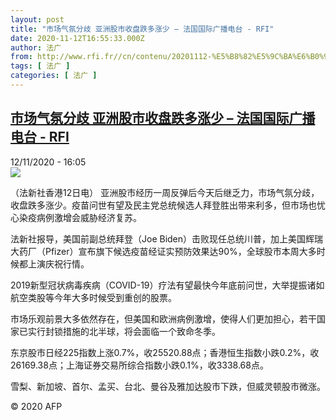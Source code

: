 ```yaml
---
layout: post
title: "市场气氛分歧 亚洲股市收盘跌多涨少 – 法国国际广播电台 - RFI"
date: 2020-11-12T16:55:33.000Z
author: 法广
from: http://www.rfi.fr//cn/contenu/20201112-%E5%B8%82%E5%9C%BA%E6%B0%94%E6%B0%9B%E5%88%86%E6%AD%A7-%E4%BA%9A%E6%B4%B2%E8%82%A1%E5%B8%82%E6%94%B6%E7%9B%98%E8%B7%8C%E5%A4%9A%E6%B6%A8%E5%B0%91
tags: [ 法广 ]
categories: [ 法广 ]
---
```

<!--1605200133000-->
[市场气氛分歧 亚洲股市收盘跌多涨少 – 法国国际广播电台 - RFI](http://www.rfi.fr//cn/contenu/20201112-%E5%B8%82%E5%9C%BA%E6%B0%94%E6%B0%9B%E5%88%86%E6%AD%A7-%E4%BA%9A%E6%B4%B2%E8%82%A1%E5%B8%82%E6%94%B6%E7%9B%98%E8%B7%8C%E5%A4%9A%E6%B6%A8%E5%B0%91)
------

<div>
<div>12/11/2020 - 16:05</div><img src="https://s.rfi.fr/media/display/98dfc1de-24fd-11eb-a7c5-005056a964fe/w:310/p:16x9/eco0008b.201112230501.jpg"><div class="t-content__body u-clearfix">            <p>（法新社香港12日电）    亚洲股市经历一周反弹后今天后继乏力，市场气氛分歧，收盘跌多涨少。疫苗问世有望及民主党总统候选人拜登胜出带来利多，但市场也忧心染疫病例激增会威胁经济复苏。</p><p>    法新社报导，美国前副总统拜登（Joe Biden）击败现任总统川普，加上美国辉瑞大药厂（Pfizer）宣布旗下候选疫苗经证实预防效果达90%，全球股市本周大多时候都上演庆祝行情。</p><p>    2019新型冠状病毒疾病（COVID-19）疗法有望最快今年底前问世，大举提振诸如航空类股等今年大多时候受到重创的股票。</p><p>    市场乐观前景大多依然存在，但美国和欧洲病例激增，使得人们更加担心，若干国家已实行封锁措施的北半球，将会面临一个致命冬季。</p><p>    东京股市日经225指数上涨0.7%，收25520.88点；香港恒生指数小跌0.2%，收26169.38点；上海证券交易所综合指数小跌0.1%，收3338.68点。</p><p>    雪梨、新加坡、首尔、孟买、台北、曼谷及雅加达股市下跌，但威灵顿股市微涨。</p>            <p class="t-copyright">© 2020 AFP</p>        </div>
</div>
